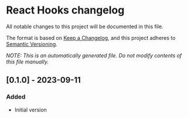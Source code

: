 # React Hooks changelog

All notable changes to this project will be documented in this file.

The format is based on [Keep a Changelog](https://keepachangelog.com/en/1.1.0/),
and this project adheres to [Semantic Versioning](https://semver.org/spec/v2.0.0.html).

_NOTE: This is an automatically generated file. Do not modify contents of this file manually._

## [0.1.0] - 2023-09-11
### Added
- Initial version
